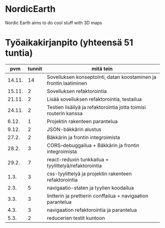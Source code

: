 # NordicEarth

Nordic Earth aims to do cool stuff with 3D maps

# Työaikakirjanpito (yhteensä 51 tuntia)

| pvm    | tunnit | mitä tein                                                         |
| ------ | ------ | ----------------------------------------------------------------- |
| 14.11. | 14     | Sovelluksen konseptointi, datan koostaminen ja frontin laatiminen |
| 15.11. | 2      | Sovelluksen refaktorointia                                        |
| 21.11. | 2      | Lisää sovelluksen refaktorointia, testailua                       |
| 24.11. | 2      | Testien lisäilyä ja refaktorointia jotta toimisi routerin kanssa  |
| 6.12.  | 1      | Projektin rakenteen parantelua                                    |
| 9.12.  | 2      | JSON-bäkkärin alustus                                             |
| 27.2.  | 2      | Bäkkärin ja frontin integroimista                                 |
| 28.2.  | 3      | CORS–debuggailua + Bäkkärin ja frontin integroimista              |
| 29.2.  | 7      | react-reduxin tunkkailua + tyylittelyä/refaktorointia             |
| 1.3.   | 3      | css-tyylittelyä ja projektin rakenteen refaktorointia             |
| 2.3.   | 5      | navigaatio-staten ja tyylien koodailua                            |
| 3.3.   | 3      | lintterin ja prettierin conffailua + navigaation parantelua       |
| 4.3.   | 3      | navigaation refaktorointia ja parantelua                          |
| 5.3.   | 2      | reducerien testit kuntoon                                         |
